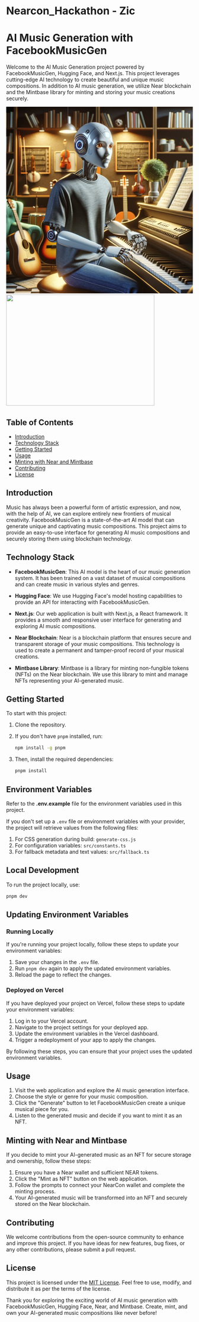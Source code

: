 # Nearcon_Hackathon - Zic
 
# AI Music Generation with FacebookMusicGen

Welcome to the AI Music Generation project powered by FacebookMusicGen, Hugging Face, and Next.js. This project leverages cutting-edge AI technology to create beautiful and unique music compositions. In addition to AI music generation, we utilize Near blockchain and the Mintbase library for minting and storing your music creations securely.

![AI Music Generation](./assets/ai.jpg)
<img src={./assets/ai.jpg} width="400" height="300">

## Table of Contents

- [Introduction](#introduction)
- [Technology Stack](#technology-stack)
- [Getting Started](#getting-started)
- [Usage](#usage)
- [Minting with Near and Mintbase](#minting-with-nearcon-and-mintbase)
- [Contributing](#contributing)
- [License](#license)

## Introduction

Music has always been a powerful form of artistic expression, and now, with the help of AI, we can explore entirely new frontiers of musical creativity. FacebookMusicGen is a state-of-the-art AI model that can generate unique and captivating music compositions. This project aims to provide an easy-to-use interface for generating AI music compositions and securely storing them using blockchain technology.

## Technology Stack

- **FacebookMusicGen**: This AI model is the heart of our music generation system. It has been trained on a vast dataset of musical compositions and can create music in various styles and genres.

- **Hugging Face**: We use Hugging Face's model hosting capabilities to provide an API for interacting with FacebookMusicGen.

- **Next.js**: Our web application is built with Next.js, a React framework. It provides a smooth and responsive user interface for generating and exploring AI music compositions.

- **Near Blockchain**: Near is a blockchain platform that ensures secure and transparent storage of your music compositions. This technology is used to create a permanent and tamper-proof record of your musical creations.

- **Mintbase Library**: Mintbase is a library for minting non-fungible tokens (NFTs) on the Near blockchain. We use this library to mint and manage NFTs representing your AI-generated music.

## Getting Started

To start with this project:

1. Clone the repository.
2. If you don't have `pnpm` installed, run:

   ```bash
   npm install -g pnpm
   ```
   
3. Then, install the required dependencies:

     ```bash
     pnpm install
     ```

## Environment Variables

Refer to the **.env.example** file for the environment variables used in this project. 

If you don't set up a `.env` file or environment variables with your provider, the project will retrieve values from the following files:

1. For CSS generation during build: `generate-css.js`
2. For configuration variables: `src/constants.ts`
3. For fallback metadata and text values: `src/fallback.ts`

## Local Development

To run the project locally, use:

  ```bash
  pnpm dev
  ```

## Updating Environment Variables

### Running Locally

If you're running your project locally, follow these steps to update your environment variables:

1. Save your changes in the `.env` file.
2. Run `pnpm dev` again to apply the updated environment variables.
3. Reload the page to reflect the changes.

### Deployed on Vercel

If you have deployed your project on Vercel, follow these steps to update your environment variables:

1. Log in to your Vercel account.
2. Navigate to the project settings for your deployed app.
3. Update the environment variables in the Vercel dashboard.
4. Trigger a redeployment of your app to apply the changes.

By following these steps, you can ensure that your project uses the updated environment variables.

## Usage

1. Visit the web application and explore the AI music generation interface.
2. Choose the style or genre for your music composition.
3. Click the "Generate" button to let FacebookMusicGen create a unique musical piece for you.
4. Listen to the generated music and decide if you want to mint it as an NFT.

## Minting with Near and Mintbase

If you decide to mint your AI-generated music as an NFT for secure storage and ownership, follow these steps:

1. Ensure you have a Near wallet and sufficient NEAR tokens.
2. Click the "Mint as NFT" button on the web application.
3. Follow the prompts to connect your NearCon wallet and complete the minting process.
4. Your AI-generated music will be transformed into an NFT and securely stored on the Near blockchain.

## Contributing

We welcome contributions from the open-source community to enhance and improve this project. If you have ideas for new features, bug fixes, or any other contributions, please submit a pull request.

## License

This project is licensed under the [MIT License](LICENSE). Feel free to use, modify, and distribute it as per the terms of the license.

Thank you for exploring the exciting world of AI music generation with FacebookMusicGen, Hugging Face, Near, and Mintbase. Create, mint, and own your AI-generated music compositions like never before!



